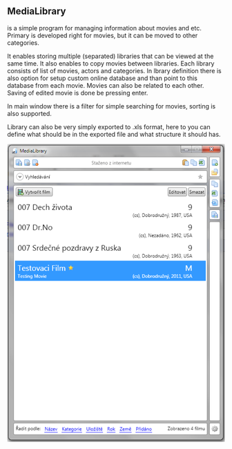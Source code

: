 ## MediaLibrary

is a simple program for managing information about movies and etc. Primary is developed right for movies, but it can be moved to other categories.

It enables storing multiple (separated) libraries that can be viewed at the same time. It also enables to copy movies between libraries. Each library consists of list of movies, actors and categories. In lbrary definition there is also option for setup custom online database and than point to this database from each movie. Movies can also be related to each other. Saving of edited movie is done be pressing enter.

In main window there is a filter for simple searching for movies, sorting is also supported.

Library can also be very simply exported to .xls format, here to you can define what should be in the exported file and what structure it should has.

![Preview](assets/Preview.jpg)
